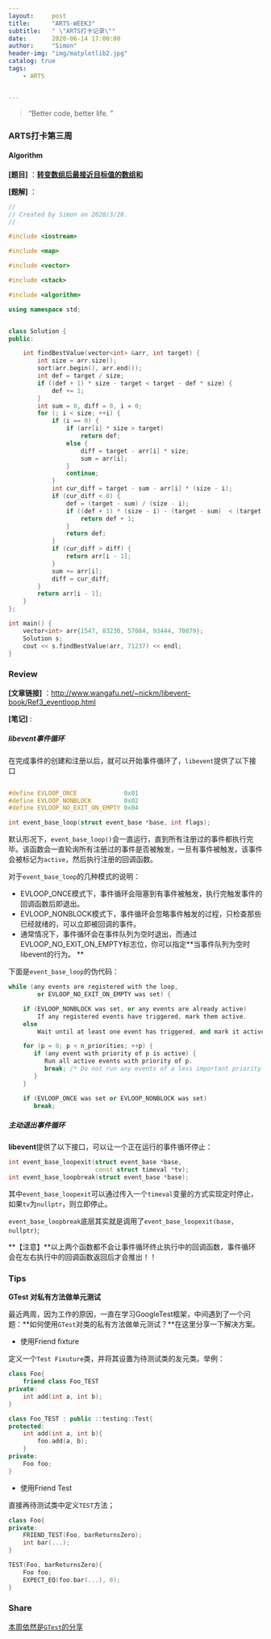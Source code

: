 ```yaml
---
layout:     post
title:      "ARTS-WEEK3"
subtitle:   " \"ARTS打卡记录\""
date:       2020-06-14 17:00:00
author:     "Simon"
header-img: "img/matplotlib2.jpg"
catalog: true
tags:
    - ARTS


---
```


> “Better code, better life. ”

### ARTS打卡第三周

#### Algorithm

**[题目]** ：**[转变数组后最接近目标值的数组和](https://leetcode-cn.com/problems/sum-of-mutated-array-closest-to-target/)**

**[题解]** ：

```c++
//
// Created by Simon on 2020/3/28.
//

#include <iostream>

#include <map>

#include <vector>

#include <stack>

#include <algorithm>

using namespace std;


class Solution {
public:

    int findBestValue(vector<int> &arr, int target) {
        int size = arr.size();
        sort(arr.begin(), arr.end());
        int def = target / size;
        if ((def + 1) * size - target < target - def * size) {
            def += 1;
        }
        int sum = 0, diff = 0, i = 0;
        for (; i < size; ++i) {
            if (i == 0) {
                if (arr[i] * size > target)
                    return def;
                else {
                    diff = target - arr[i] * size;
                    sum = arr[i];
                }
                continue;
            }
            int cur_diff = target - sum - arr[i] * (size - i);
            if (cur_diff < 0) {
                def = (target - sum) / (size - i);
                if ((def + 1) * (size - i) - (target - sum)  < (target - sum) - def * (size - i)) {
                    return def + 1;
                }
                return def;
            }
            if (cur_diff > diff) {
                return arr[i - 1];
            }
            sum += arr[i];
            diff = cur_diff;
        }
        return arr[i - 1];
    }
};

int main() {
    vector<int> arr{1547, 83230, 57084, 93444, 70879};
    Solution s;
    cout << s.findBestValue(arr, 71237) << endl;
}
```

### Review

**[文章链接]** ：http://www.wangafu.net/~nickm/libevent-book/Ref3_eventloop.html

**[笔记]** :

##### libevent事件循环

在完成事件的创建和注册以后，就可以开始事件循环了，`libevent`提供了以下接口

```c++

#define EVLOOP_ONCE             0x01
#define EVLOOP_NONBLOCK         0x02
#define EVLOOP_NO_EXIT_ON_EMPTY 0x04

int event_base_loop(struct event_base *base, int flags);
```

默认形况下，`event_base_loop()`会一直运行，直到所有注册过的事件都执行完毕。该函数会一直轮询所有注册过的事件是否被触发，一旦有事件被触发，该事件会被标记为`active`，然后执行注册的回调函数。

对于`event_base_loop`的几种模式的说明：

* EVLOOP_ONCE模式下，事件循环会阻塞到有事件被触发，执行完触发事件的回调函数后即退出。
* EVLOOP_NONBLOCK模式下，事件循环会忽略事件触发的过程，只检查那些已经就绪的，可以立即被回调的事件。
* 通常情况下，事件循环会在事件队列为空时退出，而通过EVLOOP_NO_EXIT_ON_EMPTY标志位，你可以指定**当事件队列为空时libevent的行为。 **

下面是`event_base_loop`的伪代码：

```c++
while (any events are registered with the loop,
        or EVLOOP_NO_EXIT_ON_EMPTY was set) {

    if (EVLOOP_NONBLOCK was set, or any events are already active)
        If any registered events have triggered, mark them active.
    else
        Wait until at least one event has triggered, and mark it active.

    for (p = 0; p < n_priorities; ++p) {
       if (any event with priority of p is active) {
          Run all active events with priority of p.
          break; /* Do not run any events of a less important priority */
       }
    }

    if (EVLOOP_ONCE was set or EVLOOP_NONBLOCK was set)
       break;

```

##### 主动退出事件循环

**libevent**提供了以下接口，可以让一个正在运行的事件循环停止：

```c++
int event_base_loopexit(struct event_base *base,
                        const struct timeval *tv);
int event_base_loopbreak(struct event_base *base);
```

其中`event_base_loopexit`可以通过传入一个`timeval`变量的方式实现定时停止，如果`tv`为`nullptr`，则立即停止。

`event_base_loopbreak`底层其实就是调用了`event_base_loopexit(base, nullptr)`;

**【注意】**以上两个函数都不会让事件循环终止执行中的回调函数，事件循环会在左右执行中的回调函数返回后才会推出！！

### Tips

**GTest 对私有方法做单元测试**

最近两周，因为工作的原因，一直在学习GoogleTest框架，中间遇到了一个问题：**如何使用`GTest`对类的私有方法做单元测试？**在这里分享一下解决方案。

* 使用Friend fixture

定义一个`Test Fixuture`类，并将其设置为待测试类的友元类。举例：

```c++
class Foo{
	friend class Foo_TEST    
private:
    int add(int a, int b);
}

class Foo_TEST : public ::testing::Test{
protected:
	int add(int a, int b){
        foo.add(a, b);
    }   
private:
    Foo foo;
}
```

* 使用Friend Test

直接再待测试类中定义`TEST`方法；

```c++
class Foo{
private:
    FRIEND_TEST(Foo, barReturnsZero);
    int bar(...);
}

TEST(Foo, barReturnsZero){
    Foo foo;
    EXPECT_EQ(foo.bar(...), 0);
}
```

### Share

[本周依然是`GTest`的分享](https://simonzgx.github.io/2020/06/14/使用googletest做单元测试-二/)

